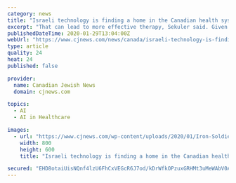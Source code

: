 ```yaml
---
category: news
title: "Israeli technology is finding a home in the Canadian health system"
excerpt: "That can lead to more effective therapy, Sekuler said. Given the potential of the product and the reputation ... “There’s a companionship element” to ElliQ, she continued. “It uses cognitive artificial intelligence. It learns about you. It’s sort of like a roommate.” ElliQ can play music at a patient’s request, it will let you ..."
publishedDateTime: 2020-01-29T13:04:00Z
webUrl: "https://www.cjnews.com/news/canada/israeli-technology-is-finding-a-home-in-the-canadian-health-system"
type: article
quality: 24
heat: 24
published: false

provider:
  name: Canadian Jewish News
  domain: cjnews.com

topics:
  - AI
  - AI in Healthcare

images:
  - url: "https://www.cjnews.com/wp-content/uploads/2020/01/Iron-Soldier-f.jpg"
    width: 800
    height: 600
    title: "Israeli technology is finding a home in the Canadian health system"

secured: "EHD8otaiUisNQnf4lzU6FhCxVEGcR6J7od/kDrWfkOPzuxGRHMt3uMeWAbV0AsfX7Oebj39Jb0knwB5glSskXlz+/AMSpjDZkD5jYOrGibYH81SOhRDQtMKZXqKvJHkbYfrMdl3aNFp8NTRsNG1oH5muBouVj58AeTyTPhU12k2CBBMZAflGhDXQDXr3zmurMco4FEDuFfAODVPwPdyRHJBH3V3Cq4UJ3/p4NLsHplw3UhKXhybrgzhbsEaFbl4XSFlwLJunvK9KRlPo9t/VSe2Zrpe2wSZkbiGXn3SSjZ77sme0CQ/eXRpyDeGlUdqjnFw2oXbIUbA3ARcJdvGgwZjv1SO++KHVw1ipA5ismIQ2fPDELB3mPj1HsqArKcL8oNNzDXO6asIvr4erII4u5RM7dTj5LgA5vkCVsVdIqqOoxS7WwxaAia+Ll3aOI0vPwSJCn+suHwI1IVHEaK6aratVUyHuWgJpX67yofAO0bU=;lalSkuGkoIsgAVY0gdbmkA=="
---
```


